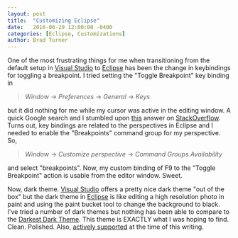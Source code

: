 ```yaml
---
layout: post
title:  "Customizing Eclipse"
date:   2016-06-29 12:00:00 -0400
categories: [Eclipse, Customizations]
author: Brad Turner
---
```


One of the most frustrating things for me when transitioning from the default setup in [Visual Studio] to [Eclipse] has been the change in keybindings for toggling a breakpoint.  I tried setting the "Toggle Breakpoint" key binding in 

> _Window_ -> _Preferences_ -> _General_ -> _Keys_ 

but it did nothing for me while my cursor was active in the editing window.  A quick Google search and I stumbled upon [this](http://stackoverflow.com/a/3605724/70130) answer on [StackOverflow].  Turns out, key bindings are related to the perspectives in Eclipse and I needed to enable the "Breakpoints" command group for my perspective.  So, 

> _Window_ -> _Customize perspective_ -> _Command Groups Availability_ 

and select "breakpoints".  Now, my custom binding of F9 to the "Toggle Breakpoint" action is usable from the editor window.  Sweet.

Now, dark theme.  [Visual Studio] offers a pretty nice dark theme "out of the box" but the dark theme in [Eclipse] is like editing a high resolution photo in paint and using the paint bucket tool to change the background to black.  I've tried a number of dark themes but nothing has been able to compare to the [Darkest Dark Theme].  This theme is EXACTLY what I was hoping to find.  Clean.  Polished.  Also, [actively supported] at the time of this writing. 

[Visual Studio]: https://www.visualstudio.com/
[Eclipse]: https://eclipse.org/
[StackOverflow]: http://www.stackoverflow.com
[Darkest Dark Theme]: https://marketplace.eclipse.org/content/darkest-dark-theme
[actively supported]: https://www.genuitec.com/forums/topics/darkest-dark/theme-problems/